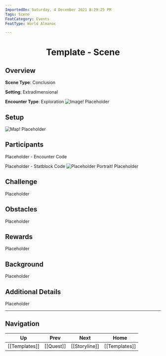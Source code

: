 ```yaml
---
ImportedOn: Saturday, 4 December 2021 8:29:25 PM
Tags: Scene
FeatCategory: Events
FeatType: World Almanac

---
```

# <center>Template - Scene</center>

## Overview

**Scene Type**: Conclusion

**Setting**: Extradimensional

**Encounter Type**: Exploration
![Image!](ImagePlaceholder.png)
Placeholder

## Setup
![Map!](MapPlaceholder.png)
Placeholder

## Participants

Placeholder - Encounter Code

Placeholder - Statblock Code
![Placeholder Portrait!](ImagePlaceholder.png)
Placeholder​ 

## Challenge

Placeholder​ 

## Obstacles

Placeholder​ 

## Rewards

Placeholder​ 

## Background

Placeholder​ 

## Additional Details

Placeholder​ 


---
## Navigation
| Up | Prev | Next | Home |
|----|------|------|------|
| [[Templates]] | [[Quest]] | [[Storyline]] | [[Templates]] |
